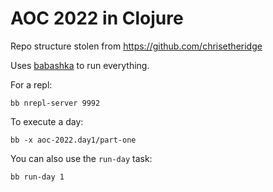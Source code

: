 # AOC 2022 in Clojure

Repo structure stolen from https://github.com/chrisetheridge

Uses [babashka](https://github.com/babashka/babashka) to run everything.

For a repl:

```
bb nrepl-server 9992
```

To execute a day: 

```
bb -x aoc-2022.day1/part-one
```

You can also use the `run-day` task:

```
bb run-day 1
```
